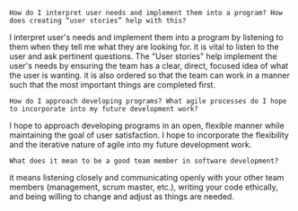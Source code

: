     How do I interpret user needs and implement them into a program? How does creating “user stories” help with this?
  I interpret user's needs and implement them into a program by listening to them when they tell me what they are looking for. it is vital to listen to the user
  and ask pertinent questions. The "User stories" help implement the user's needs by ensuring the team has a clear, direct, focused idea of what the user is wanting. 
  it is also ordered so that the team can work in a manner such that the most important things are completed first. 

    How do I approach developing programs? What agile processes do I hope to incorporate into my future development work?
  I hope to approach developing programs in an open, flexible manner while maintaining the goal of user satisfaction. I hope to incorporate the flexibility and
  the iterative nature of agile into my future development work. 

    What does it mean to be a good team member in software development?
  it means listening closely and communicating openly with your other team members (management, scrum master, etc.), writing your code ethically, and being willing to change and adjust as things are needed.

